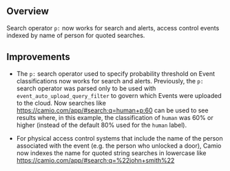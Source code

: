 ## Overview

Search operator `p:` now works for search and alerts, access control events indexed by name of person for quoted searches.

## Improvements

- The `p:` search operator used to specify probability threshold on Event classifications now works for search and alerts. Previously, the `p:` search operator was parsed only to be used with `event_auto_upload_query_filter` to govern which Events were uploaded to the cloud. Now searches like https://camio.com/app/#search;q=human+p:60 can be used to see results where, in this example, the classification of `human` was 60% or higher (instead of the default 80% used for the `human` label).

- For physical access control systems that include the name of the person associated with the event (e.g. the person who unlocked a door), Camio now indexes the name for quoted string searches in lowercase like https://camio.com/app/#search;q=%22john+smith%22
